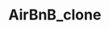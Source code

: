 # AirBnB_clone
<img src="https://holbertonintranet.s3.amazonaws.com/uploads/medias/2018/6/65f4a1dd9c51265f49d0.png?X-Amz-Algorithm=AWS4-HMAC-SHA256&X-Amz-Credential=AKIARDDGGGOUWMNL5ANN%2F20210624%2Fus-east-1%2Fs3%2Faws4_request&X-Amz-Date=20210624T220410Z&X-Amz-Expires=86400&X-Amz-SignedHeaders=host&X-Amz-Signature=a4288aedae9a73db7af51b0139dd50616babfda0d1d518fff7ecb462fd78679e" alt="" style="" />
